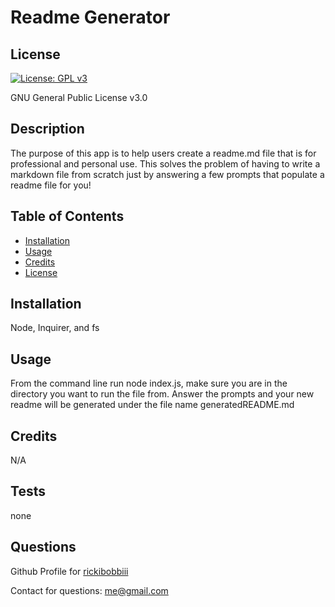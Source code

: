 # Readme Generator

## License

[![License: GPL v3](https://img.shields.io/badge/License-GPLv3-blue.svg)](https://www.gnu.org/licenses/gpl-3.0)   

GNU General Public License v3.0

## Description

The purpose of this app is to help users create a readme.md file that is for professional and personal use.  This solves the problem of having to write a markdown file from scratch just by answering a few prompts that populate a readme file for you!

## Table of Contents


- [Installation](#installation) 
- [Usage](#usage)
- [Credits](#credits)
- [License](#license)

## Installation

Node, Inquirer, and fs


## Usage

From the command line run node index.js, make sure you are in the directory you want to run the file from. Answer the prompts and your new readme will be generated under the file name generatedREADME.md

## Credits

N/A



## Tests

none

## Questions

Github Profile for [rickibobbiii](https://github.com/rickibobbiii)

Contact for questions: me@gmail.com
